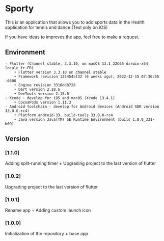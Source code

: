 # Sporty
This is an application that allows you to add sports data in the Health application for tennis and dance (Test only on iOS)

If you have ideas to improves the app, feel free to make a request.

## Environment
    - Flutter (Channel stable, 3.3.10, on macOS 13.1 22C65 darwin-x64, locale fr-FR)
        • Flutter version 3.3.10 on channel stable
        • Framework revision 135454af32 (6 weeks ago), 2022-12-15 07:36:55 -0800
        • Engine revision 3316dd8728
        • Dart version 2.18.6
        • DevTools version 2.15.0
    - Xcode - develop for iOS and macOS (Xcode 13.4.1)
        • CocoaPods version 1.11.3
    - Android toolchain - develop for Android devices (Android SDK version 33.0.0-rc4)
        • Platform android-33, build-tools 33.0.0-rc4
        • Java version Java(TM) SE Runtime Environment (build 1.8.0_331-b09)

## Version
### [1.1.0] 
Adding split-running timer + Upgrading project to the last version of flutter
### [1.0.2] 
Upgrading project to the last version of flutter
### [1.0.1] 
Rename app + Adding custom launch icon
### [1.0.0] 
Initialization of the repository + base app
